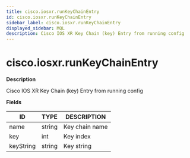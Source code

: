 ```yaml
---
title: cisco.iosxr.runKeyChainEntry
id: cisco.iosxr.runKeyChainEntry
sidebar_label: cisco.iosxr.runKeyChainEntry
displayed_sidebar: MQL
description: Cisco IOS XR Key Chain (key) Entry from running config
---
```


# cisco.iosxr.runKeyChainEntry

**Description**

Cisco IOS XR Key Chain (key) Entry from running config

**Fields**

| ID        | TYPE   | DESCRIPTION    |
| --------- | ------ | -------------- |
| name      | string | Key chain name |
| key       | int    | Key index      |
| keyString | string | Key string     |
